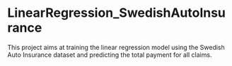 # LinearRegression_SwedishAutoInsurance
This project aims at training the linear regression model using the Swedish Auto Insurance dataset and predicting the total payment for all claims. 
